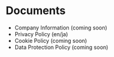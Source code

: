 # Documents

* Company Information (coming soon)
* Privacy Policy (en/ja)
* Cookie Policy (coming soon)
* Data Protection Policy (coming soon)
